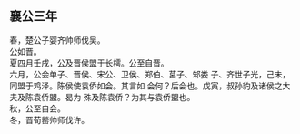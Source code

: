 ## 襄公三年

春，楚公子婴齐帅师伐吴。  
公如晋。  
夏四月壬戌，公及晋侯盟于长樗。公至自晋。  
六月，公会单子、晋侯、宋公、卫侯、郑伯、莒子、邾娄
子、齐世子光，己未，同盟于鸡泽。陈侯使袁侨如会。其言如
会何？后会也。戊寅，叔孙豹及诸侯之大夫及陈袁侨盟。曷为
殊及陈袁侨？为其与袁侨盟也。  
秋，公至自会。  
冬，晋荀罃帅师伐许。  

